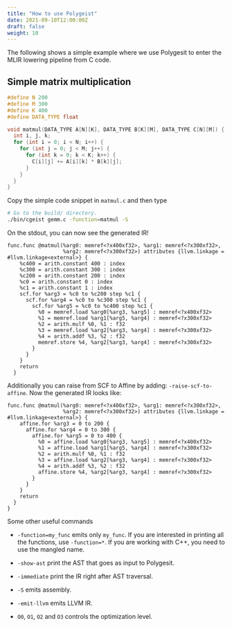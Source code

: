 ```yaml
---
title: "How to use Polygeist"
date: 2021-09-10T12:00:00Z
draft: false
weight: 10
---
```


The following shows a simple example where we use Polygesit to enter the MLIR
lowering pipeline from C code.

## Simple matrix multiplication 

```c
#define N 200
#define M 300
#define K 400
#define DATA_TYPE float

void matmul(DATA_TYPE A[N][K], DATA_TYPE B[K][M], DATA_TYPE C[N][M]) {
  int i, j, k;
  for (int i = 0; i < N; i++) {
    for (int j = 0; j < M; j++) {
      for (int k = 0; k < K; k++) {
        C[i][j] += A[i][k] * B[k][j];
      }
    }
  }
}
```

Copy the simple code snippet in `matmul.c` and then type


```sh
# Go to the build/ directory.
./bin/cgeist gemm.c -function=matmul -S
```

On the stdout, you can now see the generated IR!

```mlir
func.func @matmul(%arg0: memref<?x400xf32>, %arg1: memref<?x300xf32>, 
                  %arg2: memref<?x300xf32>) attributes {llvm.linkage = #llvm.linkage<external>} {
    %c400 = arith.constant 400 : index
    %c300 = arith.constant 300 : index
    %c200 = arith.constant 200 : index
    %c0 = arith.constant 0 : index
    %c1 = arith.constant 1 : index
    scf.for %arg3 = %c0 to %c200 step %c1 {
      scf.for %arg4 = %c0 to %c300 step %c1 {
        scf.for %arg5 = %c0 to %c400 step %c1 {
          %0 = memref.load %arg0[%arg3, %arg5] : memref<?x400xf32>
          %1 = memref.load %arg1[%arg5, %arg4] : memref<?x300xf32>
          %2 = arith.mulf %0, %1 : f32
          %3 = memref.load %arg2[%arg3, %arg4] : memref<?x300xf32>
          %4 = arith.addf %3, %2 : f32
          memref.store %4, %arg2[%arg3, %arg4] : memref<?x300xf32>
        }
      }
    }
    return
  }
```

Additionally you can raise from SCF to Affine by adding: `-raise-scf-to-affine`. Now
the generated IR looks like:

```mlir
func.func @matmul(%arg0: memref<?x400xf32>, %arg1: memref<?x300xf32>, 
                  %arg2: memref<?x300xf32>) attributes {llvm.linkage = #llvm.linkage<external>} {
    affine.for %arg3 = 0 to 200 {
      affine.for %arg4 = 0 to 300 {
        affine.for %arg5 = 0 to 400 {
          %0 = affine.load %arg0[%arg3, %arg5] : memref<?x400xf32>
          %1 = affine.load %arg1[%arg5, %arg4] : memref<?x300xf32>
          %2 = arith.mulf %0, %1 : f32
          %3 = affine.load %arg2[%arg3, %arg4] : memref<?x300xf32>
          %4 = arith.addf %3, %2 : f32
          affine.store %4, %arg2[%arg3, %arg4] : memref<?x300xf32>
        }
      }
    }
    return
  }
}
```

Some other useful commands

* `-function=my_func` emits only `my_func`. If you are interested in printing all the functions, use `-function=*`. If you are working with C++, you need to use the mangled name.

* `-show-ast` print the AST that goes as input to Polygesit.

* `-immediate` print the IR right after AST traversal.

* `-S` emits assembly.

* `-emit-llvm` emits LLVM IR.

* `O0`, `O1`, `O2` and `O3` controls the optimization level.
